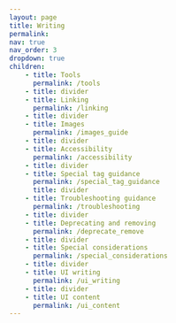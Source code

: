```yaml
---
layout: page
title: Writing
permalink:
nav: true
nav_order: 3
dropdown: true
children: 
    - title: Tools
      permalink: /tools
    - title: divider
    - title: Linking
      permalink: /linking
    - title: divider
    - title: Images
      permalink: /images_guide
    - title: divider
    - title: Accessibility
      permalink: /accessibility
    - title: divider
    - title: Special tag guidance
      permalink: /special_tag_guidance
      title: divider
    - title: Troubleshooting guidance
      permalink: /troubleshooting
    - title: divider
    - title: Deprecating and removing
      permalink: /deprecate_remove
    - title: divider  
    - title: Special considerations
      permalink: /special_considerations
    - title: divider
    - title: UI writing
      permalink: /ui_writing
    - title: divider
    - title: UI content
      permalink: /ui_content
---
```

